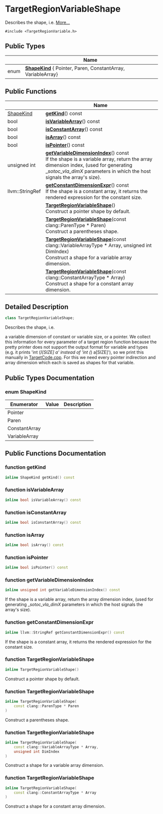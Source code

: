 # TargetRegionVariableShape



Describes the shape, i.e.  [More...](#detailed-description)


`#include <TargetRegionVariable.h>`

## Public Types

|                | Name           |
| -------------- | -------------- |
| enum| **[ShapeKind](Classes/classTargetRegionVariableShape/#enum-shapekind)** { Pointer, Paren, ConstantArray, VariableArray} |

## Public Functions

|                | Name           |
| -------------- | -------------- |
| [ShapeKind](Classes/classTargetRegionVariableShape/#enum-shapekind) | **[getKind](Classes/classTargetRegionVariableShape/#function-getkind)**() const |
| bool | **[isVariableArray](Classes/classTargetRegionVariableShape/#function-isvariablearray)**() const |
| bool | **[isConstantArray](Classes/classTargetRegionVariableShape/#function-isconstantarray)**() const |
| bool | **[isArray](Classes/classTargetRegionVariableShape/#function-isarray)**() const |
| bool | **[isPointer](Classes/classTargetRegionVariableShape/#function-ispointer)**() const |
| unsigned int | **[getVariableDimensionIndex](Classes/classTargetRegionVariableShape/#function-getvariabledimensionindex)**() const<br>If the shape is a variable array, return the array dimension index, (used for generating __sotoc_vla_dimX_ parameters in which the host signals the array's size).  |
| llvm::StringRef | **[getConstantDimensionExpr](Classes/classTargetRegionVariableShape/#function-getconstantdimensionexpr)**() const<br>If the shape is a constant array, it returns the rendered expression for the constant size.  |
| | **[TargetRegionVariableShape](Classes/classTargetRegionVariableShape/#function-targetregionvariableshape)**()<br>Construct a pointer shape by default.  |
| | **[TargetRegionVariableShape](Classes/classTargetRegionVariableShape/#function-targetregionvariableshape)**(const clang::ParenType * Paren)<br>Construct a parentheses shape.  |
| | **[TargetRegionVariableShape](Classes/classTargetRegionVariableShape/#function-targetregionvariableshape)**(const clang::VariableArrayType * Array, unsigned int DimIndex)<br>Construct a shape for a variable array dimension.  |
| | **[TargetRegionVariableShape](Classes/classTargetRegionVariableShape/#function-targetregionvariableshape)**(const clang::ConstantArrayType * Array)<br>Construct a shape for a constant array dimension.  |

## Detailed Description

```cpp
class TargetRegionVariableShape;
```

Describes the shape, i.e. 

a variable dimension of constant or variable size, or a pointer. We collect this information for every parameter of a target region function because the pretty printer does not support the output format for variable and types (e.g. it prints 'int (*)[SIZE] a' instead of 'int (*) a[SIZE]'), so we print this manually in [TargetCode.cpp](Files/TargetCode_8cpp/#file-targetcode.cpp). For this we need every pointer indirection and array dimension which each is saved as shapes for that variable. 

## Public Types Documentation

### enum ShapeKind

| Enumerator | Value | Description |
| ---------- | ----- | ----------- |
| Pointer | |   |
| Paren | |   |
| ConstantArray | |   |
| VariableArray | |   |




## Public Functions Documentation

### function getKind

```cpp
inline ShapeKind getKind() const
```


### function isVariableArray

```cpp
inline bool isVariableArray() const
```


### function isConstantArray

```cpp
inline bool isConstantArray() const
```


### function isArray

```cpp
inline bool isArray() const
```


### function isPointer

```cpp
inline bool isPointer() const
```


### function getVariableDimensionIndex

```cpp
inline unsigned int getVariableDimensionIndex() const
```

If the shape is a variable array, return the array dimension index, (used for generating __sotoc_vla_dimX_ parameters in which the host signals the array's size). 

### function getConstantDimensionExpr

```cpp
inline llvm::StringRef getConstantDimensionExpr() const
```

If the shape is a constant array, it returns the rendered expression for the constant size. 

### function TargetRegionVariableShape

```cpp
inline TargetRegionVariableShape()
```

Construct a pointer shape by default. 

### function TargetRegionVariableShape

```cpp
inline TargetRegionVariableShape(
    const clang::ParenType * Paren
)
```

Construct a parentheses shape. 

### function TargetRegionVariableShape

```cpp
inline TargetRegionVariableShape(
    const clang::VariableArrayType * Array,
    unsigned int DimIndex
)
```

Construct a shape for a variable array dimension. 

### function TargetRegionVariableShape

```cpp
inline TargetRegionVariableShape(
    const clang::ConstantArrayType * Array
)
```

Construct a shape for a constant array dimension. 

